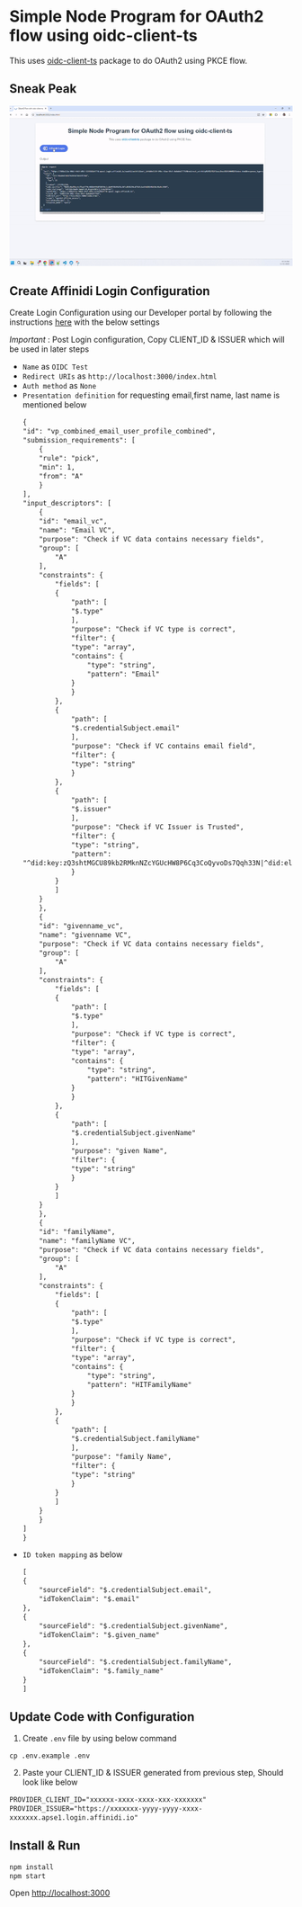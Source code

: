 # Simple Node Program for OAuth2 flow using oidc-client-ts

This uses [oidc-client-ts](https://github.com/authts/oidc-client-ts) package to do OAuth2 using PKCE flow.

## Sneak Peak

![GIF Preview](./public/demo.gif)

## Create Affinidi Login Configuration

Create Login Configuration using our Developer portal by following the instructions [here](https://docs.affinidi.com/docs/affinidi-login/login-configuration/#using-affinidi-portal) with the below settings

_Important_ : Post Login configuration, Copy CLIENT_ID & ISSUER which will be used in later steps

- `Name` as `OIDC Test`
- `Redirect URIs` as `http://localhost:3000/index.html`
- `Auth method` as `None`
- `Presentation definition` for requesting email,first name, last name is mentioned below
  ```
  {
  "id": "vp_combined_email_user_profile_combined",
  "submission_requirements": [
      {
      "rule": "pick",
      "min": 1,
      "from": "A"
      }
  ],
  "input_descriptors": [
      {
      "id": "email_vc",
      "name": "Email VC",
      "purpose": "Check if VC data contains necessary fields",
      "group": [
          "A"
      ],
      "constraints": {
          "fields": [
          {
              "path": [
              "$.type"
              ],
              "purpose": "Check if VC type is correct",
              "filter": {
              "type": "array",
              "contains": {
                  "type": "string",
                  "pattern": "Email"
              }
              }
          },
          {
              "path": [
              "$.credentialSubject.email"
              ],
              "purpose": "Check if VC contains email field",
              "filter": {
              "type": "string"
              }
          },
          {
              "path": [
              "$.issuer"
              ],
              "purpose": "Check if VC Issuer is Trusted",
              "filter": {
              "type": "string",
              "pattern": "^did:key:zQ3shtMGCU89kb2RMknNZcYGUcHW8P6Cq3CoQyvoDs7Qqh33N|^did:elem:EiBb5gyC1mu3t31oYwMsYWg1U2HyNtaVQ0NKn5UkAzB8BQ"
              }
          }
          ]
      }
      },
      {
      "id": "givenname_vc",
      "name": "givenname VC",
      "purpose": "Check if VC data contains necessary fields",
      "group": [
          "A"
      ],
      "constraints": {
          "fields": [
          {
              "path": [
              "$.type"
              ],
              "purpose": "Check if VC type is correct",
              "filter": {
              "type": "array",
              "contains": {
                  "type": "string",
                  "pattern": "HITGivenName"
              }
              }
          },
          {
              "path": [
              "$.credentialSubject.givenName"
              ],
              "purpose": "given Name",
              "filter": {
              "type": "string"
              }
          }
          ]
      }
      },
      {
      "id": "familyName",
      "name": "familyName VC",
      "purpose": "Check if VC data contains necessary fields",
      "group": [
          "A"
      ],
      "constraints": {
          "fields": [
          {
              "path": [
              "$.type"
              ],
              "purpose": "Check if VC type is correct",
              "filter": {
              "type": "array",
              "contains": {
                  "type": "string",
                  "pattern": "HITFamilyName"
              }
              }
          },
          {
              "path": [
              "$.credentialSubject.familyName"
              ],
              "purpose": "family Name",
              "filter": {
              "type": "string"
              }
          }
          ]
      }
      }
  ]
  }
  ```
- `ID token mapping` as below
  ```
  [
  {
      "sourceField": "$.credentialSubject.email",
      "idTokenClaim": "$.email"
  },
  {
      "sourceField": "$.credentialSubject.givenName",
      "idTokenClaim": "$.given_name"
  },
  {
      "sourceField": "$.credentialSubject.familyName",
      "idTokenClaim": "$.family_name"
  }
  ]
  ```

## Update Code with Configuration

1. Create `.env` file by using below command

```
cp .env.example .env
```

2. Paste your CLIENT_ID & ISSUER generated from previous step, Should look like below

```
PROVIDER_CLIENT_ID="xxxxxx-xxxx-xxxx-xxx-xxxxxxx"
PROVIDER_ISSUER="https://xxxxxxx-yyyy-yyyy-xxxx-xxxxxxx.apse1.login.affinidi.io"
```

## Install & Run

```
npm install
npm start
```

Open [http://localhost:3000](http://localhost:3000)
